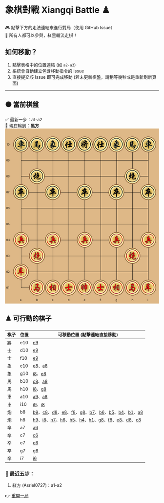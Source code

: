 # 象棋對戰 Xiangqi Battle ♟️

🎮 點擊下方的走法連結來進行對局（使用 GitHub Issue）  
👥 所有人都可以參與，紅黑輪流走棋！

## 如何移動？
1. 點擊表格中的位置連結 (如 `a2-a3`)
2. 系統會自動建立包含移動指令的 Issue
3. 直接提交該 Issue 即可完成移動  (若未更新棋盤，請稍等幾秒或是重新刷新頁面)

---

## ⚫️ 當前棋盤


✅ 最新一步：a1-a2  
🎯 現在輪到：**黑方**  
![current board](https://raw.githubusercontent.com/Asriel0727/xiangqi-battle/main/images/board/board_20250612092520.png?20250612092520)  

## ♟️ 可行動的棋子

| 棋子 | 位置 | 可移動位置 (點擊連結直接移動) |
|------|------|-----------------------------|
| 將 | e10 | [e9](https://github.com/Asriel0727/xiangqi-battle/issues/new?title=xiangqi%7Cmove%7Ce10-e9%7Cgame001&body=請勿修改標題,直接提交即可) |
| 士 | d10 | [e9](https://github.com/Asriel0727/xiangqi-battle/issues/new?title=xiangqi%7Cmove%7Cd10-e9%7Cgame001&body=請勿修改標題,直接提交即可) |
| 士 | f10 | [e9](https://github.com/Asriel0727/xiangqi-battle/issues/new?title=xiangqi%7Cmove%7Cf10-e9%7Cgame001&body=請勿修改標題,直接提交即可) |
| 象 | c10 | [e8](https://github.com/Asriel0727/xiangqi-battle/issues/new?title=xiangqi%7Cmove%7Cc10-e8%7Cgame001&body=請勿修改標題,直接提交即可)、[a8](https://github.com/Asriel0727/xiangqi-battle/issues/new?title=xiangqi%7Cmove%7Cc10-a8%7Cgame001&body=請勿修改標題,直接提交即可) |
| 象 | g10 | [i8](https://github.com/Asriel0727/xiangqi-battle/issues/new?title=xiangqi%7Cmove%7Cg10-i8%7Cgame001&body=請勿修改標題,直接提交即可)、[e8](https://github.com/Asriel0727/xiangqi-battle/issues/new?title=xiangqi%7Cmove%7Cg10-e8%7Cgame001&body=請勿修改標題,直接提交即可) |
| 馬 | b10 | [c8](https://github.com/Asriel0727/xiangqi-battle/issues/new?title=xiangqi%7Cmove%7Cb10-c8%7Cgame001&body=請勿修改標題,直接提交即可)、[a8](https://github.com/Asriel0727/xiangqi-battle/issues/new?title=xiangqi%7Cmove%7Cb10-a8%7Cgame001&body=請勿修改標題,直接提交即可) |
| 馬 | h10 | [i8](https://github.com/Asriel0727/xiangqi-battle/issues/new?title=xiangqi%7Cmove%7Ch10-i8%7Cgame001&body=請勿修改標題,直接提交即可)、[g8](https://github.com/Asriel0727/xiangqi-battle/issues/new?title=xiangqi%7Cmove%7Ch10-g8%7Cgame001&body=請勿修改標題,直接提交即可) |
| 車 | a10 | [a9](https://github.com/Asriel0727/xiangqi-battle/issues/new?title=xiangqi%7Cmove%7Ca10-a9%7Cgame001&body=請勿修改標題,直接提交即可)、[a8](https://github.com/Asriel0727/xiangqi-battle/issues/new?title=xiangqi%7Cmove%7Ca10-a8%7Cgame001&body=請勿修改標題,直接提交即可) |
| 車 | i10 | [i9](https://github.com/Asriel0727/xiangqi-battle/issues/new?title=xiangqi%7Cmove%7Ci10-i9%7Cgame001&body=請勿修改標題,直接提交即可)、[i8](https://github.com/Asriel0727/xiangqi-battle/issues/new?title=xiangqi%7Cmove%7Ci10-i8%7Cgame001&body=請勿修改標題,直接提交即可) |
| 炮 | b8 | [b9](https://github.com/Asriel0727/xiangqi-battle/issues/new?title=xiangqi%7Cmove%7Cb8-b9%7Cgame001&body=請勿修改標題,直接提交即可)、[c8](https://github.com/Asriel0727/xiangqi-battle/issues/new?title=xiangqi%7Cmove%7Cb8-c8%7Cgame001&body=請勿修改標題,直接提交即可)、[d8](https://github.com/Asriel0727/xiangqi-battle/issues/new?title=xiangqi%7Cmove%7Cb8-d8%7Cgame001&body=請勿修改標題,直接提交即可)、[e8](https://github.com/Asriel0727/xiangqi-battle/issues/new?title=xiangqi%7Cmove%7Cb8-e8%7Cgame001&body=請勿修改標題,直接提交即可)、[f8](https://github.com/Asriel0727/xiangqi-battle/issues/new?title=xiangqi%7Cmove%7Cb8-f8%7Cgame001&body=請勿修改標題,直接提交即可)、[g8](https://github.com/Asriel0727/xiangqi-battle/issues/new?title=xiangqi%7Cmove%7Cb8-g8%7Cgame001&body=請勿修改標題,直接提交即可)、[b7](https://github.com/Asriel0727/xiangqi-battle/issues/new?title=xiangqi%7Cmove%7Cb8-b7%7Cgame001&body=請勿修改標題,直接提交即可)、[b6](https://github.com/Asriel0727/xiangqi-battle/issues/new?title=xiangqi%7Cmove%7Cb8-b6%7Cgame001&body=請勿修改標題,直接提交即可)、[b5](https://github.com/Asriel0727/xiangqi-battle/issues/new?title=xiangqi%7Cmove%7Cb8-b5%7Cgame001&body=請勿修改標題,直接提交即可)、[b4](https://github.com/Asriel0727/xiangqi-battle/issues/new?title=xiangqi%7Cmove%7Cb8-b4%7Cgame001&body=請勿修改標題,直接提交即可)、[b1](https://github.com/Asriel0727/xiangqi-battle/issues/new?title=xiangqi%7Cmove%7Cb8-b1%7Cgame001&body=請勿修改標題,直接提交即可)、[a8](https://github.com/Asriel0727/xiangqi-battle/issues/new?title=xiangqi%7Cmove%7Cb8-a8%7Cgame001&body=請勿修改標題,直接提交即可) |
| 炮 | h8 | [h9](https://github.com/Asriel0727/xiangqi-battle/issues/new?title=xiangqi%7Cmove%7Ch8-h9%7Cgame001&body=請勿修改標題,直接提交即可)、[i8](https://github.com/Asriel0727/xiangqi-battle/issues/new?title=xiangqi%7Cmove%7Ch8-i8%7Cgame001&body=請勿修改標題,直接提交即可)、[h7](https://github.com/Asriel0727/xiangqi-battle/issues/new?title=xiangqi%7Cmove%7Ch8-h7%7Cgame001&body=請勿修改標題,直接提交即可)、[h6](https://github.com/Asriel0727/xiangqi-battle/issues/new?title=xiangqi%7Cmove%7Ch8-h6%7Cgame001&body=請勿修改標題,直接提交即可)、[h5](https://github.com/Asriel0727/xiangqi-battle/issues/new?title=xiangqi%7Cmove%7Ch8-h5%7Cgame001&body=請勿修改標題,直接提交即可)、[h4](https://github.com/Asriel0727/xiangqi-battle/issues/new?title=xiangqi%7Cmove%7Ch8-h4%7Cgame001&body=請勿修改標題,直接提交即可)、[h1](https://github.com/Asriel0727/xiangqi-battle/issues/new?title=xiangqi%7Cmove%7Ch8-h1%7Cgame001&body=請勿修改標題,直接提交即可)、[g8](https://github.com/Asriel0727/xiangqi-battle/issues/new?title=xiangqi%7Cmove%7Ch8-g8%7Cgame001&body=請勿修改標題,直接提交即可)、[f8](https://github.com/Asriel0727/xiangqi-battle/issues/new?title=xiangqi%7Cmove%7Ch8-f8%7Cgame001&body=請勿修改標題,直接提交即可)、[e8](https://github.com/Asriel0727/xiangqi-battle/issues/new?title=xiangqi%7Cmove%7Ch8-e8%7Cgame001&body=請勿修改標題,直接提交即可)、[d8](https://github.com/Asriel0727/xiangqi-battle/issues/new?title=xiangqi%7Cmove%7Ch8-d8%7Cgame001&body=請勿修改標題,直接提交即可)、[c8](https://github.com/Asriel0727/xiangqi-battle/issues/new?title=xiangqi%7Cmove%7Ch8-c8%7Cgame001&body=請勿修改標題,直接提交即可) |
| 卒 | a7 | [a6](https://github.com/Asriel0727/xiangqi-battle/issues/new?title=xiangqi%7Cmove%7Ca7-a6%7Cgame001&body=請勿修改標題,直接提交即可) |
| 卒 | c7 | [c6](https://github.com/Asriel0727/xiangqi-battle/issues/new?title=xiangqi%7Cmove%7Cc7-c6%7Cgame001&body=請勿修改標題,直接提交即可) |
| 卒 | e7 | [e6](https://github.com/Asriel0727/xiangqi-battle/issues/new?title=xiangqi%7Cmove%7Ce7-e6%7Cgame001&body=請勿修改標題,直接提交即可) |
| 卒 | g7 | [g6](https://github.com/Asriel0727/xiangqi-battle/issues/new?title=xiangqi%7Cmove%7Cg7-g6%7Cgame001&body=請勿修改標題,直接提交即可) |
| 卒 | i7 | [i6](https://github.com/Asriel0727/xiangqi-battle/issues/new?title=xiangqi%7Cmove%7Ci7-i6%7Cgame001&body=請勿修改標題,直接提交即可) |
  

### 📜 最近五步：

1. 紅方 (Asriel0727)：a1-a2
  

👉 [重開一局](https://github.com/Asriel0727/xiangqi-battle/issues/new?title=xiangqi|chess|new|game001&body=請勿修改標題,直接提交即可)
